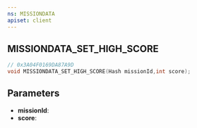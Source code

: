 ```yaml
---
ns: MISSIONDATA
apiset: client
---
```

## MISSIONDATA_SET_HIGH_SCORE

```c
// 0x3A04F0169DA87A9D
void MISSIONDATA_SET_HIGH_SCORE(Hash missionId,int score);
```


## Parameters
* **missionId**:
* **score**:



